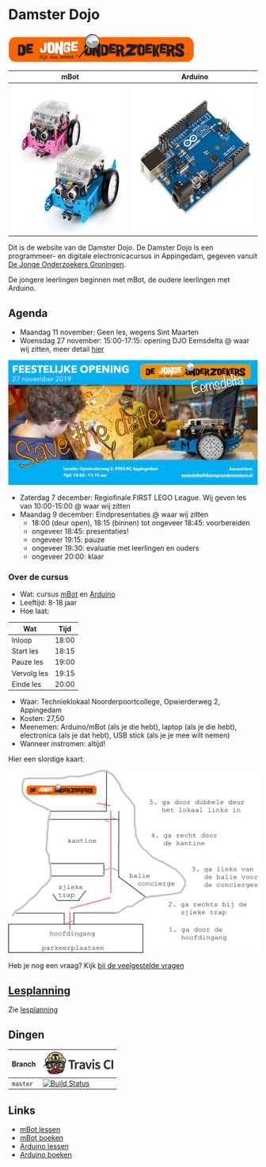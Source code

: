 # Damster Dojo

![DJOG logo](plaatjes/djog.png)

mBot|Arduino
----|-------
<img src="plaatjes/mbots.jpg" alt="mBots" width="300" height="300">|<img src="plaatjes/arduino.jpg" alt="Arduino" width="300" height="300">

Dit is de website van de Damster Dojo. De Damster Dojo is een 
programmeer- en digitale electronicacursus in Appingedam, gegeven vanuit
[De Jonge Onderzoekers Groningen](https://www.djog.nl).

De jongere leerlingen beginnen met mBot, de oudere leerlingen met Arduino.

## Agenda

 * Maandag 11 november: Geen les, wegens Sint Maarten
 * Woensdag 27 november: 15:00-17:15: opening DJO Eemsdelta @ waar wij zitten, meer detail [hier](publiciteit/20191127opening.pdf)

![](publiciteit/20191127opening.jpg)

 * Zaterdag 7 december: Regiofinale FIRST LEGO League. Wij geven les van 10:00-15:00 @ waar wij zitten
 * Maandag 9 december: Eindpresentaties @ waar wij zitten
    * 18:00 (deur open), 18:15 (binnen) tot ongeveer 18:45: voorbereiden
    * ongeveer 18:45: presentaties!
    * ongeveer 19:15: pauze
    * ongeveer 19:30: evaluatie met leerlingen en ouders
    * ongeveer 20:00: klaar 

### Over de cursus

 * Wat: cursus [mBot](https://github.com/richelbilderbeek/mbot_voor_jonge_tieners)
   en [Arduino](https://github.com/richelbilderbeek/arduino_voor_jonge_tieners)
 * Leeftijd: 8-18 jaar
 * Hoe laat: 

Wat         | Tijd
------------|------
Inloop      | 18:00
Start les   | 18:15
Pauze les   | 19:00
Vervolg les | 19:15
Einde les   | 20:00

 * Waar: Technieklokaal Noorderpoortcollege, Opwierderweg 2, Appingedam
 * Kosten: 27,50 
 * Meenemen: Arduino/mBot (als je die hebt), laptop (als je die hebt), 
   electronica (als je dat hebt), USB stick (als je je mee wilt nemen)
 * Wanneer instromen: altijd!

Hier een slordige kaart:

![](plaatjes/locatie.png)

Heb je nog een vraag? Kijk [bij de veelgestelde vragen](doc/veelgestelde_vragen.md)

## [Lesplanning](doc/lesplanning.md)

Zie [lesplanning](doc/lesplanning.md)

## Dingen

Branch|[![Travis CI logo](pics/TravisCI.png)](https://travis-ci.org)
---|---
`master`|[![Build Status](https://travis-ci.org/richelbilderbeek/damster_dojo.svg?branch=master)](https://travis-ci.org/richelbilderbeek/damster_dojo)

## Links 

 * [mBot lessen](https://github.com/richelbilderbeek/mbot_voor_jonge_tieners/tree/master/hoofdstukken)
 * [mBot boeken](https://github.com/richelbilderbeek/mbot_voor_jonge_tieners/tree/master/boeken)
 * [Arduino lessen](https://github.com/richelbilderbeek/arduino_voor_jonge_tieners/tree/master/hoofdstukken)
 * [Arduino boeken](https://github.com/richelbilderbeek/arduino_voor_jonge_tieners/tree/master/boeken)

